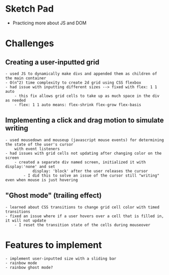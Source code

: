 # Sketch Pad
- Practicing more about JS and DOM
# Challenges
## Creating a user-inputted grid
    - used JS to dynamically make divs and appended them as children of the main container
    - O(n^2) time complexity to create 2d grid using CSS flexbox
    - had issue with inputting different sizes --> fixed with flex: 1 1 auto 
        - this fix allows grid cells to take up as much space in the div as needed
        - flex: 1 1 auto means: flex-shrink flex-grow flex-basis
## Implementing a click and drag motion to simulate writing
    - used mousedown and mouseup (javascript mouse events) for determining the state of the user's cursor
        with event listeners
    - had issues with grid cells not updating after changing color on the screen
        - created a separate div named screen, initialized it with display:'none' and set 
                display: 'block' after the user releases the cursor
            - I did this to solve an issue of the cursor still "writing" even when mouse is just hovering
## "Ghost mode" (trailing effect) 
    - learned about CSS transitions to change grid cell color with timed transitions
    - fixed an issue where if a user hovers over a cell that is filled in, it will not update
        - I reset the transition state of the cells during mouseover
# Features to implement
    - implement user-inputted size with a sliding bar
    - rainbow mode
    - rainbow ghost mode?